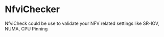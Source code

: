 # NfviChecker
NfviCheck could be use to validate your NFV related settings like SR-IOV, NUMA, CPU Pinning
